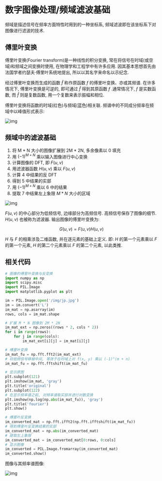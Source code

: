# 数字图像处理/频域滤波基础

频域是描述信号在频率方面特性时用到的一种坐标系, 频域滤波即在该坐标系下对图像进行滤波的技术.

## 傅里叶变换

傅里叶变换(Fourier transform)是一种线性的积分变换, 常在将信号在时域(或空域)和频域之间变换时使用, 在物理学和工程学中有许多应用. 因其基本思想首先由法国学者约瑟夫·傅里叶系统地提出, 所以以其名字来命名以示纪念.

经过傅里叶变换而生成的函数 $\hat f$ 称作原函数 $f$ 的傅里叶变换、亦或其频谱. 在许多情况下, 傅里叶变换是可逆的, 即可通过 $\hat f$ 得到其原函数 $f$ .通常情况下, $f$ 是实数函数, 而 $\hat f$ 则是复数函数, 用一个复数来表示振幅和相位.

傅里叶变换将函数的时域(红色)与频域(蓝色)相关联. 频谱中的不同成分频率在频域中以峰值形式表示:

![img](/img/pil/frequency_filter/fourier_transform_time_and_frequency_domains.gif)

## 频域中的滤波基础

1. 将 M * N 大小的图像扩展到 2M * 2N, 多余像素以 0 填充
2. 用 $(-1)^{M+N}$ 乘以输入图像进行中心变换
3. 计算图像的 DFT, 即 $F(u, v)$
4. 用滤波器函数 $H(u, v)$ 乘以 $F(u, v)$
5. 计算 4 中结果的反 DFT
6. 得到 5 中结果的实部
7. 用 $(-1)^{M+N}$ 乘以 6 中的结果
8. 提取 7 中结果左上象限 $M * N$ 大小的区域

![img](/img/pil/frequency_filter/step.jpg)

$F(u, v)$ 的中心部分为低频信号, 边缘部分为高频信号. 高频信号保存了图像的细节. $H(u, v)$ 也被称为滤波器. 输出图像的傅里叶变换为:

$$
G(u, v) = F(u, v)H(u, v)
$$

$H$ 与 $F$ 的相乘涉及二维函数, 并在逐元素的基础上定义. 即: $H$ 的第一个元素乘以 $F$ 的第一个元素, $H$ 的第二个元素乘以 $F$ 的第二个元素, 以此类推.

## 相关代码

```py
# 图像的傅里叶变换与反变换
import numpy as np
import scipy.misc
import PIL.Image
import matplotlib.pyplot as plt

im = PIL.Image.open('/img/jp.jpg')
im = im.convert('L')
im_mat = np.asarray(im)
rows, cols = im_mat.shape

# 扩展 M * N 图像到 2M * 2N
im_mat_ext = np.zeros((rows * 2, cols * 2))
for i in range(rows):
    for j in range(cols):
        im_mat_ext[i][j] = im_mat[i][j]

# 傅里叶变换
im_mat_fu = np.fft.fft2(im_mat_ext)
# 将低频信号移植中间, 等效于在时域上对 f(x, y) 乘以 (-1)^(m + n)
im_mat_fu = np.fft.fftshift(im_mat_fu)

# 显示原图
plt.subplot(121)
plt.imshow(im_mat, 'gray')
plt.title('original')
plt.subplot(122)
# 在显示频率谱之前, 对频率谱取实部并进行对数变换
plt.imshow(np.log(np.abs(im_mat_fu)), 'gray')
plt.title('fourier')
plt.show()

# 傅里叶反变换
im_converted_mat = np.fft.ifft2(np.fft.ifftshift(im_mat_fu))
# 得到傅里叶反变换结果的实部
im_converted_mat = np.abs(im_converted_mat)
# 提取左上象限
im_converted_mat = im_converted_mat[0:rows, 0:cols]
# 显示图像
im_converted = PIL.Image.fromarray(im_converted_mat)
im_converted.show()
```

图像与其频率谱图像:

![img](/img/pil/frequency_filter/image_and_its_frequency_spectrum.png)

